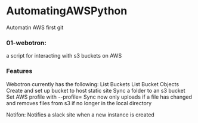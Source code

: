 # AutomatingAWSPython

Automatin AWS first git

### 01-webotron:

a script for interacting with s3 buckets on AWS

### Features

Webotron currently has the following:
List Buckets
List Bucket Objects
Create and set up bucket to host static site
Sync a folder to an s3 bucket
Set AWS profile with --profile=<name>
Sync now only uploads if a file has changed and removes files from s3 if no longer in the local directory

Notifon:
Notifies a slack site when a new instance is created
